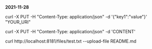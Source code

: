 **2021-11-28**

curl -X PUT -H "Content-Type: application/json" -d '{"key1":"value"}' "YOUR_URI"

curl -X PUT -H "Content-Type: application/json" -d 'CONTENT'

curl http://localhost:8181/files/test.txt --upload-file README.md
